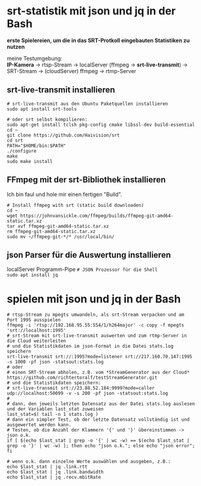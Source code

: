 # srt-statistik mit json und jq in der Bash
**erste Spielereien, um die in das SRT-Protkoll eingebauten Statistiken zu nutzen**  

meine Testumgebung:  
**IP-Kamera** -> rtsp-Stream -> localServer (ffmpeg -> **srt-live-transmit**) -> SRT-Stream -> (cloudServer) ffmpeg -> rtmp-Server

## srt-live-transmit installieren
```
# srt-live-transmit aus den Ubuntu Paketquellen installieren
sudo apt install srt-tools
```
```
# oder srt selbst kompilieren:
sudo apt-get install tclsh pkg-config cmake libssl-dev build-essential
cd ~
git clone https://github.com/Haivision/srt  
cd srt  
PATH="$HOME/bin:$PATH"  
./configure  
make  
sudo make install
```
## FFmpeg mit der srt-Bibliothek installieren
Ich bin faul und hole mir einen fertigen "Build".  
```
# Install ffmpeg with srt (static build downloaden)
cd ~
wget https://johnvansickle.com/ffmpeg/builds/ffmpeg-git-amd64-static.tar.xz
tar xvf ffmpeg-git-amd64-static.tar.xz
rm ffmpeg-git-amd64-static.tar.xz
sudo mv ~/ffmpeg-git-*/* /usr/local/bin/
```
## json Parser für die Auswertung installieren
localServer Programm-Pipe 
`# JSON Prozessor für die Shell`  
`sudo apt install jq`   

# spielen mit json und jq in der Bash
```
# rtsp-Stream zu mpegts umwandeln, als srt-Stream verpacken und am Port 1995 ausspielen
ffmpeg -i 'rtsp://192.168.95.55:554/1/h264major' -c copy -f mpegts 'srt://localhost:1995'
# srt-Stream mit srt-live-transmit auswerten und zum rtmp-Server in die Cloud weiterleiten
# und die Statistikdaten im json-Format in die Datei stats.log speichern
srt-live-transmit srt://:1995?mode=listener srt://217.160.70.147:1995 -s 1000 -pf json -statsout:stats.log
# oder
# einen SRT-Stream abholen, z.B. vom *StreamGenerator aus der Cloud* https://github.com/richtertoralf/testStreamGenerator.git  
# und die Statistikdaten speichern:  
# srt-live-transmit srt://23.88.52.184:9999?mode=caller udp://localhost:50099 -v -s 200 -pf json -statsout:stats.log  
#
# dann, den jeweils letzten Datensatz aus der Datei stats.log auslesen und der Variablen last_stat zuweisen 
last_stat=$( tail -n 1 stats.log )
# dann ein simpler Test, ob der letzte Datensatz vollständig ist und ausgewertet werden kann.
# Testen, ob die Anzahl der Klammern '{' und '}' übereinstimmen -> json o.k.
if [ $(echo $last_stat | grep -o '{' | wc -w) == $(echo $last_stat | grep -o '}' | wc -w) ]; then echo "json o.k."; else echo "json error"; fi

# wenn o.k. dann einzelne Werte auswählen und ausgeben, z.B.:
echo $last_stat | jq .link.rtt
echo $last_stat | jq .link.bandwidth
echo $last_stat | jq .recv.mbitRate
```
